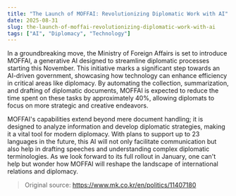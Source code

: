 ```yaml
---
title: "The Launch of MOFFAI: Revolutionizing Diplomatic Work with AI"
date: 2025-08-31
slug: the-launch-of-moffai-revolutionizing-diplomatic-work-with-ai
tags: ["AI", "Diplomacy", "Technology"]
---
```


In a groundbreaking move, the Ministry of Foreign Affairs is set to introduce MOFFAI, a generative AI designed to streamline diplomatic processes starting this November. This initiative marks a significant step towards an AI-driven government, showcasing how technology can enhance efficiency in critical areas like diplomacy. By automating the collection, summarization, and drafting of diplomatic documents, MOFFAI is expected to reduce the time spent on these tasks by approximately 40%, allowing diplomats to focus on more strategic and creative endeavors.

MOFFAI's capabilities extend beyond mere document handling; it is designed to analyze information and develop diplomatic strategies, making it a vital tool for modern diplomacy. With plans to support up to 23 languages in the future, this AI will not only facilitate communication but also help in drafting speeches and understanding complex diplomatic terminologies. As we look forward to its full rollout in January, one can't help but wonder how MOFFAI will reshape the landscape of international relations and diplomacy.

> Original source: https://www.mk.co.kr/en/politics/11407180